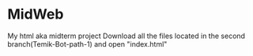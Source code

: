 # MidWeb
My html aka midterm project
Download all the files  located in the second branch(Temik-Bot-path-1) and open "index.html"
